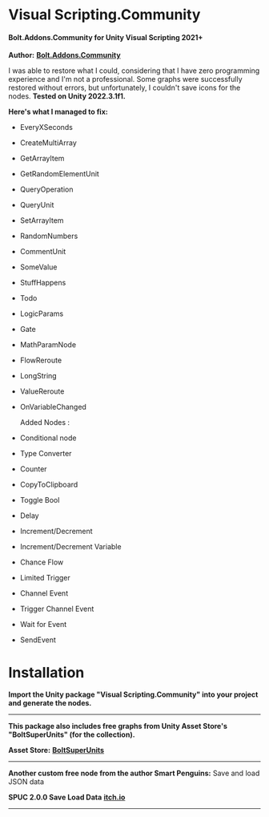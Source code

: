 # Visual Scripting.Community
#### Bolt.Addons.Community for Unity Visual Scripting 2021+
**Author:** [**Bolt.Addons.Community**](https://github.com/RealityStop/Bolt.Addons.Community)

I was able to restore what I could, considering that I have zero programming experience and I'm not a professional. Some graphs were successfully restored without errors, but unfortunately, I couldn't save icons for the nodes.
**Tested on Unity 2022.3.1f1.**

**Here's what I managed to fix:**
- EveryXSeconds
- CreateMultiArray
- GetArrayItem
- GetRandomElementUnit
- QueryOperation
- QueryUnit
- SetArrayItem
- RandomNumbers
- CommentUnit
- SomeValue
- StuffHappens
- Todo
- LogicParams
- Gate
- MathParamNode
- FlowReroute
- LongString
- ValueReroute
- OnVariableChanged

  Added Nodes :
- Conditional node
- Type Converter
- Counter
- CopyToClipboard
- Toggle Bool
- Delay
- Increment/Decrement
- Increment/Decrement Variable
- Chance Flow
- Limited Trigger
- Channel Event
- Trigger Channel Event
- Wait for Event
- SendEvent

# Installation
**Import the Unity package "Visual Scripting.Community" into your project and generate the nodes.**

---

**This package also includes free graphs from Unity Asset Store's "BoltSuperUnits" (for the collection).**

**Asset Store:** [**BoltSuperUnits**](https://assetstore.unity.com/packages/tools/visual-scripting/bolt-super-units-177410)

---

**Another custom free node from the author Smart Penguins:**
Save and load JSON data

**SPUC 2.0.0 Save Load Data** [**itch.io**](https://smart-penguins.itch.io/spuc-unity-in-easy-mode)

---
